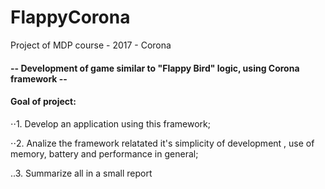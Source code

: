 # FlappyCorona
Project of MDP course - 2017 - Corona

#### -- Development of game similar to "Flappy Bird" logic, using Corona framework  --

#### Goal of project:

⋅⋅1. Develop an application using this framework;

⋅⋅2. Analize the framework relatated it's simplicity of development , use of memory, battery and performance in general;

..3. Summarize all in a small report
